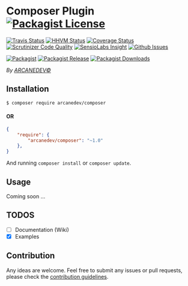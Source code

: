 # Composer Plugin [![Packagist License][badge_license]](LICENSE.md)

[![Travis Status][badge_build]](https://travis-ci.org/ARCANEDEV/Composer)
[![HHVM Status][badge_hhvm]](http://hhvm.h4cc.de/package/arcanedev/composer)
[![Coverage Status][badge_coverage]](https://scrutinizer-ci.com/g/ARCANEDEV/Composer/?branch=master)
[![Scrutinizer Code Quality][badge_quality]](https://scrutinizer-ci.com/g/ARCANEDEV/Composer/?branch=master)
[![SensioLabs Insight][badge_insight]](https://insight.sensiolabs.com/projects/62e60766-5128-424b-92a2-e2a2b382f7bb)
[![Github Issues][badge_issues]](https://github.com/ARCANEDEV/Composer/issues)

[![Packagist][badge_package]](https://packagist.org/packages/arcanedev/composer)
[![Packagist Release][badge_release]](https://packagist.org/packages/arcanedev/composer)
[![Packagist Downloads][badge_downloads]](https://packagist.org/packages/arcanedev/composer)

[badge_license]:   https://img.shields.io/packagist/l/arcanedev/composer.svg?style=flat-square
[badge_laravel]:   https://img.shields.io/badge/For%20Laravel-5.0%7C5.1-orange.svg?style=flat-square

[badge_build]:     https://img.shields.io/travis/ARCANEDEV/Composer.svg?style=flat-square
[badge_hhvm]:      https://img.shields.io/hhvm/arcanedev/composer.svg?style=flat-square
[badge_coverage]:  https://img.shields.io/scrutinizer/coverage/g/ARCANEDEV/Composer.svg?style=flat-square
[badge_quality]:   https://img.shields.io/scrutinizer/g/ARCANEDEV/Composer.svg?style=flat-square
[badge_insight]:   https://img.shields.io/sensiolabs/i/62e60766-5128-424b-92a2-e2a2b382f7bb.svg?style=flat-square
[badge_issues]:    https://img.shields.io/github/issues/ARCANEDEV/Composer.svg?style=flat-square

[badge_package]:   https://img.shields.io/badge/package-arcanedev/composer-blue.svg?style=flat-square
[badge_release]:   https://img.shields.io/packagist/v/arcanedev/composer.svg?style=flat-square
[badge_downloads]: https://img.shields.io/packagist/dt/arcanedev/composer.svg?style=flat-square

*By [ARCANEDEV&copy;](http://www.arcanedev.net/)*

## Installation

```bash
$ composer require arcanedev/composer
```

#### OR

```json
{
    "require": {
        "arcanedev/composer": "~1.0"
    },
}
```

And running `composer install` or `composer update`.

## Usage

Coming soon ...

## TODOS

  - [ ] Documentation (Wiki)
  - [x] Examples

## Contribution

Any ideas are welcome. Feel free to submit any issues or pull requests, please check the [contribution guidelines](CONTRIBUTING.md).
